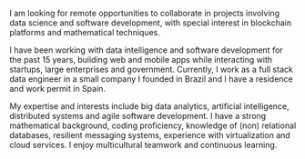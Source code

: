 I am looking for remote opportunities to collaborate in projects involving data science and software development, with special interest in blockchain platforms and mathematical techniques.

I have been working with data intelligence and software development for the past 15 years, building web and mobile apps while interacting with startups, large enterprises and government. Currently, I work as a full stack data engineer in a small company I founded in Brazil and I have a residence and work permit in Spain.

My expertise and interests include big data analytics, artificial intelligence, distributed systems and agile software development. I have a strong mathematical background, coding proficiency, knowledge of (non) relational databases, resilient messaging systems, experience with virtualization and cloud services. I enjoy multicultural teamwork and continuous learning.
